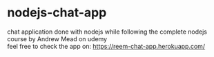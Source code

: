 # nodejs-chat-app
chat application done with nodejs while following the complete nodejs course by Andrew Mead on udemy
<br/> feel free to check the app on: https://reem-chat-app.herokuapp.com/
